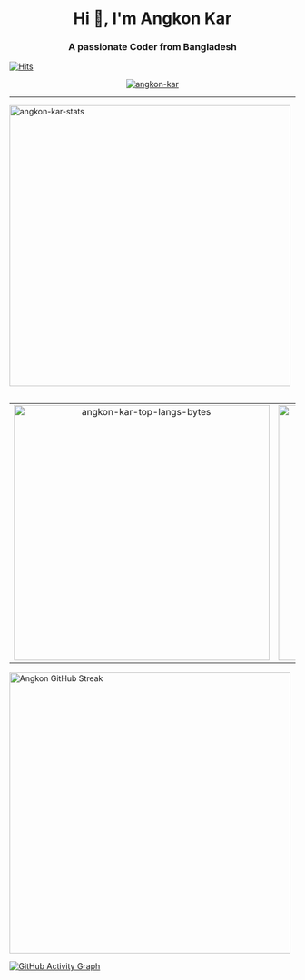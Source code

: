 <h1 align="center">Hi 👋, I'm Angkon Kar</h1>
<h3 align="center">A passionate Coder from Bangladesh</h3>

[![Hits](https://u8views.com/api/v1/github/profiles/63663261/views/day-week-month-total-count.svg)](https://u8views.com/github/Angkon-kar)

<p align="center">
  <a href="https://github.com/ryo-ma/github-profile-trophy">
    <img src="https://trophygh.kolioaris.xyz/?username=angkon-kar&rank=-?" alt="angkon-kar" />
  </a>
</p>

---

<p align="left">
  <img src="https://github-readme-stats-delta-snowy-48.vercel.app/api?username=angkon-kar&rank_icon=github&show_icons=true&locale=en&theme=dark" alt="angkon-kar-stats" width="495" />
</p>

<table align="left">
  <tr>
    <td align="center">
      <img src="https://github-readme-stats-delta-snowy-48.vercel.app/api/top-langs?username=angkon-kar&stats_format=bytes&show_icons=true&locale=en&theme=dark" alt="angkon-kar-top-langs-bytes" width="450" />
    </td>
    <td align="center" valign="top">
      <img src="https://github-readme-stats-delta-snowy-48.vercel.app/api/top-langs?username=angkon-kar&layout=compact&show_icons=true&locale=en&theme=dark" alt="angkon-kar-top-langs" width="450" />
    </td>
  </tr>
</table>

<p><a href="https://git.io/streak-stats">
  <img src="https://readme-streak-am90ad4ap-sherlock1956s-projects.vercel.app?user=angkon-kar&theme=dark" alt="Angkon GitHub Streak" width="495" />
</a></p>

<p align="left">
  <a href="https://github.com/Angkon-kar?tab=repositories">
    <img src="https://github-readme-activity-graph.vercel.app/graph?username=angkon-kar&theme=react-dark&hide_title=true&hide_border=true" alt="GitHub Activity Graph" />
  </a>
</p>
